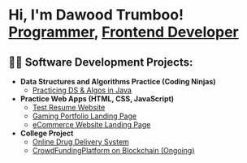 <h1>Hi, I'm Dawood Trumboo! <br/><a href="https://github.com/dawoodtrumboo">Programmer</a>, <a href="https://www.linkedin.com/in/dawoodtrumboo/">Frontend Developer</a></h1>

<h2>👨‍💻 Software Development Projects:</h2>

- <b>Data Structures and Algorithms Practice (Coding Ninjas)</b>
  - [Practicing DS & Algos in Java](https://github.com/dawoodtrumboo/Java-Development-Codes)
- <b>Practice Web Apps  (HTML, CSS, JavaScript)</b>
  - [Test Resume Website](https://github.com/dawoodtrumboo/Resume-v1)
  - [Gaming Portfolio Landing Page](https://github.com/dawoodtrumboo/Gaming_Portfolio)
  - [eCommerce Website Landing Page](https://github.com/dawoodtrumboo/eCommerce-Websapp)
- <b>College Project</b>
  - [Online Drug Delivery System](https://github.com/dawoodtrumboo/Online-Medical-Store)
  - [CrowdFundingPlatform on Blockchain (Ongoing)](https://github.com/dawoodtrumboo/CrowdFundingPlatformOnBlockchain)
 
<!--
**dawoodtrumboo/dawoodtrumboo** is a ✨ _special_ ✨ repository because its `README.md` (this file) appears on your GitHub profile.

Here are some ideas to get you started:

- 🔭 I’m currently working on ...
- 🌱 I’m currently learning ...
- 👯 I’m looking to collaborate on ...
- 🤔 I’m looking for help with ...
- 💬 Ask me about ...
- 📫 How to reach me: ...
- 😄 Pronouns: ...
- ⚡ Fun fact: ...
-->
